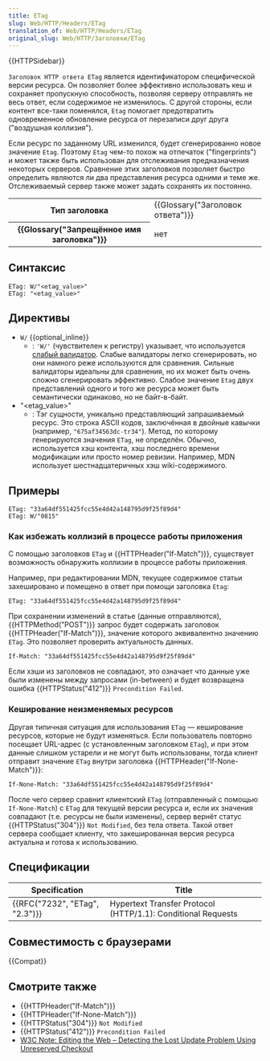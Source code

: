 ```yaml
---
title: ETag
slug: Web/HTTP/Headers/ETag
translation_of: Web/HTTP/Headers/ETag
original_slug: Web/HTTP/Заголовки/ETag
---
```


{{HTTPSidebar}}

`Заголовок HTTP ответа ETag` является идентификатором специфической версии ресурса. Он позволяет более эффективно использовать кеш и сохраняет пропускную способность, позволяя серверу отправлять не весь ответ, если содержимое не изменилось. С другой стороны, если контент все-таки поменялся, `Etag` помогает предотвратить одновременное обновление ресурса от перезаписи друг друга ("воздушная коллизия").

Если ресурс по заданному URL изменился, будет сгенерированно новое значение `Etag`. Поэтому `Etag` чем-то похож на отпечаток ("fingerprints") и может также быть использован для отслеживания предназначения некоторых серверов. Сравнение этих заголовков позволяет быстро определить являются ли два представления ресурса одними и теме же. Отслеживаемый сервер также может задать сохранять их постоянно.

<table class="properties">
  <tbody>
    <tr>
      <th scope="row">Тип заголовка</th>
      <td>{{Glossary("Заголовок ответа")}}</td>
    </tr>
    <tr>
      <th scope="row">
        {{Glossary("Запрещённое имя заголовка")}}
      </th>
      <td>нет</td>
    </tr>
  </tbody>
</table>

## Синтаксис

```
ETag: W/"<etag_value>"
ETag: "<etag_value>"
```

## Директивы

- `W/` {{optional_inline}}
  - : `'W/'` (чувствителен к регистру) указывает, что используется [слабый валидатор](/ru/docs/Web/HTTP/Conditional_requests#Weak_validation). Слабые валидаторы легко сгенерировать, но они намного реже используются для сравнения. Сильные валидаторы идеальны для сравнения, но их может быть очень сложно сгенерировать эффективно. Слабое значение `Etag` двух представлений одного и того же ресурса может быть семантически одинаково, но не байт-в-байт.
- "\<etag_value>"
  - : Тэг сущности, уникально представляющий запрашиваемый ресурс. Это строка ASCII кодов, заключённая в двойные кавычки (например, `"675af34563dc-tr34"`). Метод, по которому генерируются значения `ETag`, не определён. Обычно, используется хэш контента, хэш последнего времени модификации или просто номер ревизии. Например, MDN использует шестнадцатеричных хэш wiki-содержимого.

## Примеры

```
ETag: "33a64df551425fcc55e4d42a148795d9f25f89d4"
ETag: W/"0815"
```

### Как избежать коллизий в процессе работы приложения

С помощью заголовков `ETag` и {{HTTPHeader("If-Match")}}, существует возможность обнаружить коллизии в процессе работы приложения.

Например, при редактировании MDN, текущее содержимое статьи захешировано и помещено в ответ при помощи заголовка `Etag`:

```
ETag: "33a64df551425fcc55e4d42a148795d9f25f89d4"
```

При сохранении изменений в статье (данные отправляются), {{HTTPMethod("POST")}} запрос будет содержать заголовок {{HTTPHeader("If-Match")}}, значение которого эквивалентно значению `ETag`. Это позволяет проверить актуальность данных.

```
If-Match: "33a64df551425fcc55e4d42a148795d9f25f89d4"
```

Если хэши из заголовков не совпадают, это означает что данные уже были изменены между запросами (in-between) и будет возвращена ошибка {{HTTPStatus("412")}} `Precondition Failed`.

### Кеширование неизменяемых ресурсов

Другая типичная ситуация для использования `ETag` — кеширование ресурсов, которые не будут изменяться. Если пользователь повторно посещает URL-адрес (с установленным заголовком `ETag`), и при этом данные слишком устарели и не могут быть использованы, тогда клиент отправит значение `ETag` внутри заголовка {{HTTPHeader("If-None-Match")}}:

```
If-None-Match: "33a64df551425fcc55e4d42a148795d9f25f89d4"
```

После чего сервер сравнит клиентский `ETag` (отправленный с помощью `If-None-Match`) с `ETag` для текущей версии ресурса и, если их значения совпадают (т.е. ресурсы не были изменены), сервер вернёт статус {{HTTPStatus("304")}} `Not Modified`, без тела ответа. Такой ответ сервера сообщает клиенту, что закешированная версия ресурса актуальна и готова к использованию.

## Спецификации

| Specification                  | Title                                                        |
| ------------------------------ | ------------------------------------------------------------ |
| {{RFC("7232", "ETag", "2.3")}} | Hypertext Transfer Protocol (HTTP/1.1): Conditional Requests |

## Совместимость с браузерами

{{Compat}}

## Смотрите также

- {{HTTPHeader("If-Match")}}
- {{HTTPHeader("If-None-Match")}}
- {{HTTPStatus("304")}} `Not Modified`
- {{HTTPStatus("412")}} `Precondition Failed`
- [W3C Note: Editing the Web – Detecting the Lost Update Problem Using Unreserved Checkout](https://www.w3.org/1999/04/Editing/)
